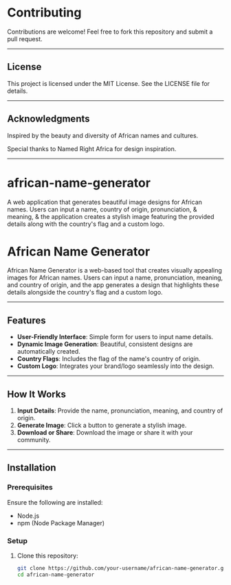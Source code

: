 # Contributing

Contributions are welcome! Feel free to fork this repository and submit a pull request.


---

## License

This project is licensed under the MIT License. See the LICENSE file for details.


---

## Acknowledgments

Inspired by the beauty and diversity of African names and cultures.

Special thanks to Named Right Africa for design inspiration.


---


# african-name-generator
A web application that generates beautiful image designs for African names. Users can input a name, country of origin, pronunciation, &amp; meaning, &amp; the application creates a stylish image featuring the provided details along with the country's flag and a custom logo.
# African Name Generator  

African Name Generator is a web-based tool that creates visually appealing images for African names. Users can input a name, pronunciation, meaning, and country of origin, and the app generates a design that highlights these details alongside the country's flag and a custom logo.

---

## Features  
- **User-Friendly Interface**: Simple form for users to input name details.  
- **Dynamic Image Generation**: Beautiful, consistent designs are automatically created.  
- **Country Flags**: Includes the flag of the name's country of origin.  
- **Custom Logo**: Integrates your brand/logo seamlessly into the design.  

---

## How It Works  
1. **Input Details**: Provide the name, pronunciation, meaning, and country of origin.  
2. **Generate Image**: Click a button to generate a stylish image.  
3. **Download or Share**: Download the image or share it with your community.  

---

## Installation  

### Prerequisites  
Ensure the following are installed:  
- Node.js  
- npm (Node Package Manager)

### Setup  
1. Clone this repository:  
   ```bash
   git clone https://github.com/your-username/african-name-generator.git
   cd african-name-generator

